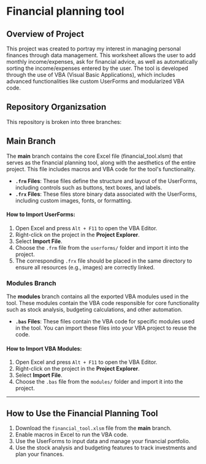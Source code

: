 # Financial planning tool
## Overview of Project

This project was created to portray my interest in managing personal finances through data management. This worksheet allows the user to add monthly income/expenses, ask for financial advice, as well as automatically sorting the income/expenses entered by the user. The tool is developed through the use of VBA (Visual Basic Applications), which includes advanced functionalities like custom UserForms and modularized VBA code. 

## Repository Organizsation
This repository is broken into three branches:
## Main Branch
The **main** branch contains the core Excel file (financial_tool.xlsm) that serves as the financial planning tool, along with the aesthetics of the entire project. This file includes macros and VBA code for the tool's functionality.

- **`.frm` Files**: These files define the structure and layout of the UserForms, including controls such as buttons, text boxes, and labels.
- **`.frx` Files**: These files store binary data associated with the UserForms, including custom images, fonts, or formatting. 

#### How to Import UserForms:
1. Open Excel and press `Alt + F11` to open the VBA Editor.
2. Right-click on the project in the **Project Explorer**.
3. Select **Import File**.
4. Choose the `.frm` file from the `userforms/` folder and import it into the project.
5. The corresponding `.frx` file should be placed in the same directory to ensure all resources (e.g., images) are correctly linked.

### Modules Branch
The **modules** branch contains all the exported VBA modules used in the tool. These modules contain the VBA code responsible for core functionality such as stock analysis, budgeting calculations, and other automation.

- **`.bas` Files**: These files contain the VBA code for specific modules used in the tool. You can import these files into your VBA project to reuse the code.

#### How to Import VBA Modules:
1. Open Excel and press `Alt + F11` to open the VBA Editor.
2. Right-click on the project in the **Project Explorer**.
3. Select **Import File**.
4. Choose the `.bas` file from the `modules/` folder and import it into the project.

---

## How to Use the Financial Planning Tool

1. Download the `financial_tool.xlsm` file from the **main** branch.
2. Enable macros in Excel to run the VBA code.
3. Use the UserForms to input data and manage your financial portfolio.
4. Use the stock analysis and budgeting features to track investments and plan your finances.



